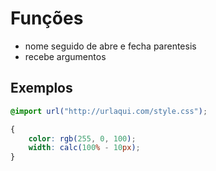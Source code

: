 # Funções

* nome seguido de abre e fecha parentesis
* recebe argumentos

## Exemplos

```css
@import url("http://urlaqui.com/style.css");

{
    color: rgb(255, 0, 100);
    width: calc(100% - 10px);
}

``` 